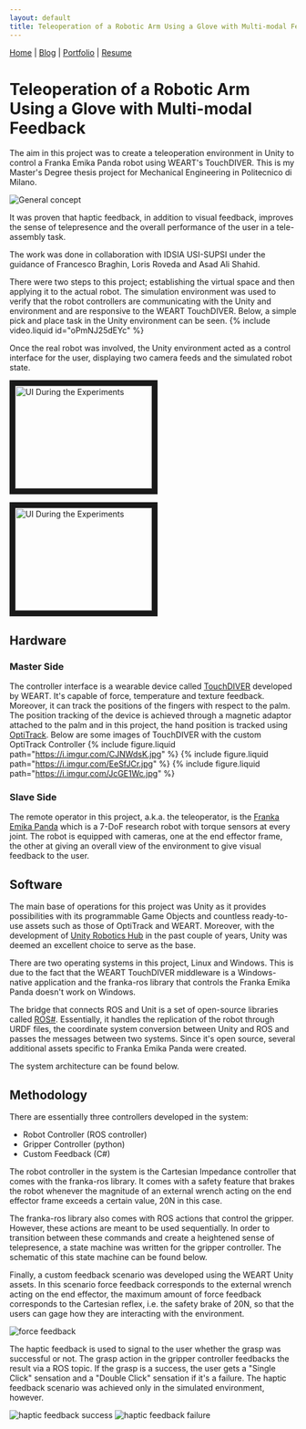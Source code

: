 ```yaml
---
layout: default
title: Teleoperation of a Robotic Arm Using a Glove with Multi-modal Feedback
---
```


[Home](/) | [Blog](/blog) | [Portfolio](/portfolio) | [Resume](/resume)

# Teleoperation of a Robotic Arm Using a Glove with Multi-modal Feedback

The aim in this project was to create a teleoperation environment in Unity to control a Franka Emika Panda robot using WEART's TouchDIVER. This is my Master's Degree thesis project for Mechanical Engineering in Politecnico di Milano.

![General concept](https://i.imgur.com/Fv5AHpw.jpg)

It was proven that haptic feedback, in addition to visual feedback, improves the sense of telepresence and the overall performance of the user in a tele-assembly task.

The work was done in collaboration with IDSIA USI-SUPSI under the guidance of Francesco Braghin, Loris Roveda and Asad Ali Shahid.

There were two steps to this project; establishing the virtual space and then applying it to the actual robot.
The simulation environment was used to verify that the robot controllers are communicating with the Unity and environment and are responsive to the WEART TouchDIVER. Below, a simple pick and place task in the Unity environment can be seen.
{% include video.liquid id="oPmNJ25dEYc" %}

Once the real robot was involved, the Unity environment acted as a control interface for the user, displaying two camera feeds and the simulated robot state.

<a href="http://www.youtube.com/watch?feature=player_embedded&v=hsfufMpFk60
" target="_blank"><img src="http://img.youtube.com/vi/hsfufMpFk60/0.jpg" 
alt="UI During the Experiments" width="240" height="180" border="10" /></a>

<a href="http://www.youtube.com/watch?feature=player_embedded&v=GUH9oQvIqe0
" target="_blank"><img src="http://img.youtube.com/vi/GUH9oQvIqe0/0.jpg" 
alt="UI During the Experiments" width="240" height="180" border="10" /></a>

<!-- {% include video.liquid id="hsfufMpFk60" %}
{% include video.liquid id="GUH9oQvIqe0" %} -->

## Hardware

### Master Side

The controller interface is a wearable device called [TouchDIVER](https://www.weart.it) developed by WEART. It's capable of force, temperature and texture feedback. Moreover, it can track the positions of the fingers with respect to the palm. The position tracking of the device is achieved through a magnetic adaptor attached to the palm and in this project, the hand position is tracked using [OptiTrack](https://optitrack.com/). Below are some images of TouchDIVER with the custom OptiTrack Controller
{% include figure.liquid path="https://i.imgur.com/CJNWdsK.jpg" %}
{% include figure.liquid path="https://i.imgur.com/EeSfJCr.jpg" %}
{% include figure.liquid path="https://i.imgur.com/JcGE1Wc.jpg" %}

### Slave Side

The remote operator in this project, a.k.a. the teleoperator, is the [Franka Emika Panda](https://www.franka.de/) which is a 7-DoF research robot with torque sensors at every joint. The robot is equipped with cameras, one at the end effector frame, the other at giving an overall view of the environment to give visual feedback to the user.

<!-- {% include figure.liquid path="https://i.imgur.com/crkEctd.jpg" caption="Remote environment setup" %} -->

## Software

The main base of operations for this project was Unity as it provides possibilities with its programmable Game Objects and countless ready-to-use assets such as those of OptiTrack and WEART. Moreover, with the development of [Unity Robotics Hub](https://github.com/Unity-Technologies/Unity-Robotics-Hub) in the past couple of years, Unity was deemed an excellent choice to serve as the base.

There are two operating systems in this project, Linux and Windows. This is due to the fact that the WEART TouchDIVER middleware is a Windows-native application and the franka-ros library that controls the Franka Emika Panda doesn't work on Windows.

The bridge that connects ROS and Unit is a set of open-source libraries called [ROS#](https://github.com/siemens/ros-sharp). Essentially, it handles the replication of the robot through URDF files, the coordinate system conversion between Unity and ROS and passes the messages between two systems. Since it's open source, several additional assets specific to Franka Emika Panda were created.

The system architecture can be found below.

<!-- {% include figure.liquid path="https://i.imgur.com/VA2q33f.png" caption="Remote environment setup" %} -->

## Methodology

There are essentially three controllers developed in the system:

- Robot Controller (ROS controller)
- Gripper Controller (python)
- Custom Feedback (C#)

The robot controller in the system is the Cartesian Impedance controller that comes with the franka-ros library. It comes with a safety feature that brakes the robot whenever the magnitude of an external wrench acting on the end effector frame exceeds a certain value, 20N in this case.

The franka-ros library also comes with ROS actions that control the gripper. However, these actions are meant to be used sequentially. In order to transition between these commands and create a heightened sense of telepresence, a state machine was written for the gripper controller. The schematic of this state machine can be found below.

<!-- {% include figure.liquid path="https://i.imgur.com/qnBrhsM.png" -->

Finally, a custom feedback scenario was developed using the WEART Unity assets. In this scenario force feedback corresponds to the external wrench acting on the end effector, the maximum amount of force feedback corresponds to the Cartesian reflex, i.e. the safety brake of 20N, so that the users can gage how they are interacting with the environment.

![force feedback](https://i.imgur.com/aAZUaEd.png "Force Feedback scenario")

The haptic feedback is used to signal to the user whether the grasp was successful or not. The grasp action in the gripper controller feedbacks the result via a ROS topic. If the grasp is a success, the user gets a "Single Click" sensation and a "Double Click" sensation if it's a failure. The haptic feedback scenario was achieved only in the simulated environment, however.

![haptic feedback success](https://i.imgur.com/yOP0TlJ.png "Haptic Feedback scenario 1")
![haptic feedback failure](https://i.imgur.com/Wc6z8k7.png "Haptic Feedback scenario 2")
